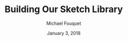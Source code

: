 ---
date: January 3, 2018
title: Building Our Sketch Library
author: Michael Fouquet
link: https://medium.com/in-the-hudl/building-our-sketch-library-cd8c925e566
description: Here are some of the decisions we arrived at and lessons we learned as we put our design system into a Library. Since launch, we’ve received a lot of feedback on how much time has been saved by using the library.
tags:
- sketch

# ================================
# ARTICLE TAGS AVAILABLE
# ================================
# - animation
# - code
# - contribution
# - design-tokens
# - leadership
# - patterns
# - process
# - sketch
# ================================
---